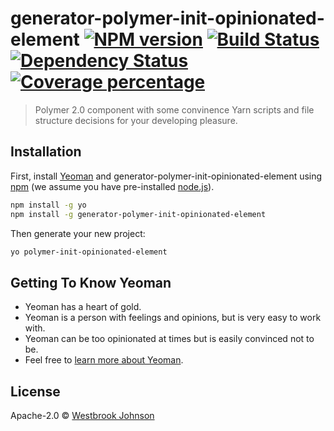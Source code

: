 # generator-polymer-init-opinionated-element [![NPM version][npm-image]][npm-url] [![Build Status][travis-image]][travis-url] [![Dependency Status][daviddm-image]][daviddm-url] [![Coverage percentage][coveralls-image]][coveralls-url]
> Polymer 2.0 component with some convinence Yarn scripts and file structure decisions for your developing pleasure.

## Installation

First, install [Yeoman](http://yeoman.io) and generator-polymer-init-opinionated-element using [npm](https://www.npmjs.com/) (we assume you have pre-installed [node.js](https://nodejs.org/)).

```bash
npm install -g yo
npm install -g generator-polymer-init-opinionated-element
```

Then generate your new project:

```bash
yo polymer-init-opinionated-element
```

## Getting To Know Yeoman

 * Yeoman has a heart of gold.
 * Yeoman is a person with feelings and opinions, but is very easy to work with.
 * Yeoman can be too opinionated at times but is easily convinced not to be.
 * Feel free to [learn more about Yeoman](http://yeoman.io/).

## License

Apache-2.0 © [Westbrook Johnson](github.com/westbrook)


[npm-image]: https://badge.fury.io/js/generator-polymer-init-opinionated-element.svg
[npm-url]: https://npmjs.org/package/generator-polymer-init-opinionated-element
[travis-image]: https://travis-ci.org/Westbrook/generator-polymer-init-opinionated-element.svg?branch=master
[travis-url]: https://travis-ci.org/Westbrook/generator-polymer-init-opinionated-element
[daviddm-image]: https://david-dm.org/Westbrook/generator-polymer-init-opinionated-element.svg?theme=shields.io
[daviddm-url]: https://david-dm.org/Westbrook/generator-polymer-init-opinionated-element
[coveralls-image]: https://coveralls.io/repos/Westbrook/generator-polymer-init-opinionated-element/badge.svg
[coveralls-url]: https://coveralls.io/r/Westbrook/generator-polymer-init-opinionated-element
